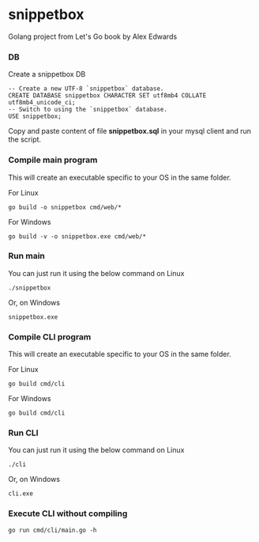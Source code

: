# snippetbox

Golang project from Let's Go book by Alex Edwards

### DB

Create a snippetbox DB

```
-- Create a new UTF-8 `snippetbox` database.
CREATE DATABASE snippetbox CHARACTER SET utf8mb4 COLLATE utf8mb4_unicode_ci;
-- Switch to using the `snippetbox` database.
USE snippetbox;
```

Copy and paste content of file **snippetbox.sql** in your mysql client and run the script.

### Compile main program

This will create an executable specific to your OS in the same folder.

For Linux

```
go build -o snippetbox cmd/web/*
```

For Windows

```
go build -v -o snippetbox.exe cmd/web/*
```

### Run main

You can just run it using the below command on Linux

```
./snippetbox
```

Or, on Windows

```
snippetbox.exe
```

### Compile CLI program

This will create an executable specific to your OS in the same folder.

For Linux

```
go build cmd/cli
```

For Windows

```
go build cmd/cli
```

### Run CLI

You can just run it using the below command on Linux

```
./cli
```

Or, on Windows

```
cli.exe
```

### Execute CLI without compiling

```
go run cmd/cli/main.go -h
```
